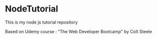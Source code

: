 # NodeTutorial
This is my node js tutorial repository

Based on Udemy course : "The Web Developer Bootcamp" by Colt Steele
